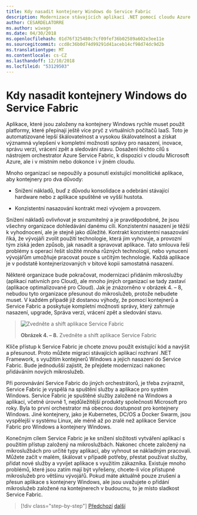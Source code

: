 ```yaml
---
title: Kdy nasadit kontejnery Windows do Service Fabric
description: Modernizace stávajících aplikací .NET pomocí cloudu Azure a Windows kontejnery | Kdy nasadit kontejnery Windows do Service Fabric
author: CESARDELATORRE
ms.author: wiwagn
ms.date: 04/30/2018
ms.openlocfilehash: 01d76f325480c7cf09fef36b02589a602e3ee11e
ms.sourcegitcommit: ccd8c36b0d74d99291d41aceb14cf98d74dc9d2b
ms.translationtype: MT
ms.contentlocale: cs-CZ
ms.lasthandoff: 12/10/2018
ms.locfileid: "53129503"
---
```

# <a name="when-to-deploy-windows-containers-to-service-fabric"></a>Kdy nasadit kontejnery Windows do Service Fabric

Aplikace, které jsou založeny na kontejnery Windows rychle muset použít platformy, které přepínají ještě více pryč z virtuálních počítačů IaaS. Toto je automatizované lepší škálovatelnost a vysokou škálovatelnost a získat významná vylepšení v kompletní možnosti správy pro nasazení, inovace, správu verzí, vrácení zpět a sledování stavu. Dosažení těchto cílů s nástrojem orchestrator Azure Service Fabric, k dispozici v cloudu Microsoft Azure, ale i v místním nebo dokonce i v jiném cloudu.

Mnoho organizací se nepoužily a posunutí existující monolitické aplikace, aby kontejnery pro dva důvody:

-   Snížení nákladů, buď z důvodu konsolidace a odebrání stávající hardware nebo z aplikace spuštěné ve vyšší hustota.

-   Konzistentní nasazování kontrakt mezi vývojem a provozem.

Snížení nákladů ovlivňovat je srozumitelný a je pravděpodobné, že jsou všechny organizace dohledávání danému cíli. Konzistentní nasazení je těžší k vyhodnocení, ale je stejně jako důležité. Kontrakt konzistentní nasazování říká, že vývojáři zvolit použití technologie, která jim vyhovuje, a provozní tým získá jeden způsob, jak nasadit a spravovat aplikace. Tato smlouva řeší problémy s operací řešit složité mnoha různých technologií, nebo vynucení vývojářům umožňuje pracovat pouze s určitým technologie. Každá aplikace je v podstatě kontejnerizovaných v bitové kopii samostatná nasazení.

Některé organizace bude pokračovat, modernizaci přidáním mikroslužby (aplikací nativních pro Cloud), ale mnoho jiných organizací se tady zastaví (aplikace optimalizované pro Cloud). Jak je znázorněno v obrázek 4. – 8, nebudou tyto organizace přesunout do mikroslužeb, protože nebudete muset. V každém případě již dostanou výhody, že pomocí kontejnerů a Service Fabric a poskytuje kompletní možnosti správy, který zahrnuje nasazení, upgrade, Správa verzí, vrácení zpět a sledování stavu.

> ![Zvedněte a shift aplikace Service Fabric](./media/image8.png)
>
> **Obrázek 4. – 8.** Zvedněte a shift aplikace Service Fabric

Klíče přístup k Service Fabric je chcete znovu použít existující kód a navýšit a přesunout. Proto můžete migraci stávajících aplikací rozhraní .NET Framework, s využitím kontejnerů Windows a jejich nasazení do Service Fabric. Bude jednodušší zajistit, že přejdete modernizaci nakonec přidáváním nových mikroslužeb.

Při porovnávání Service Fabric do jiných orchestrátorů, je třeba zvýraznit, Service Fabric je vyspělá na spuštění služby a aplikace pro systém Windows. Service Fabric je spuštěné služby založené na Windows a aplikací, včetně úrovně 1, nejdůležitější produkty společnosti Microsoft pro roky. Byla to první orchestrator má obecnou dostupnost pro kontejnery Windows. Jiné kontejnery, jako je Kubernetes, DC/OS a Docker Swarm, jsou vyspělejší v systému Linux, ale méně až po zralé než aplikace Service Fabric pro Windows a kontejnery Windows.

Konečným cílem Service Fabric je ke snížení složitosti vytváření aplikací s použitím přístup založený na mikroslužbách. Nakonec chcete založený na mikroslužbách pro určité typy aplikací, aby vyhnout se nákladným pracovali. Můžete začít v malém, škálovat v případě potřeby, přestat používat služby, přidat nové služby a vyvíjet aplikace s využitím zákazníka. Existuje mnoho problémů, které jsou zatím mají být vyřešeny, chcete-li více přístupné mikroslužeb pro většinu vývojářů. Pokud máte aktuálně pouze zrušení a přesun aplikace s kontejnery Windows, ale jsou uvažujete o přidání mikroslužeb založené na kontejnerech v budoucnu, to je místo sladkost Service Fabric.

>[!div class="step-by-step"]
>[Předchozí](when-to-deploy-windows-containers-to-azure-vms-iaas-cloud.md)
>[další](when-to-deploy-windows-containers-to-azure-container-service-kubernetes.md)